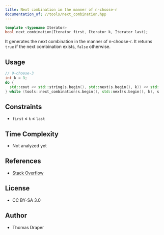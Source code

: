 ```yaml
---
title: Next combination in the manner of n-choose-r
documentation_of: //tools/next_combination.hpp
---
```


```cpp
template <typename Iterator>
bool next_combination(Iterator first, Iterator k, Iterator last);
```

It generates the next combination in the manner of n-choose-r.
It returns `true` if the next combination exists, `false` otherwise.

## Usage
```cpp
// 9-choose-3
int k = 3;
do {
  std::cout << std::string(s.begin(), std::next(s.begin(), k)) << std::endl;
} while (tools::next_combination(s.begin(), std::next(s.begin(), k), s.end()));
```

## Constraints
- `first` $\leq$ `k` $\leq$ `last`

## Time Complexity
- Not analyzed yet

## References
- [Stack Overflow](https://stackoverflow.com/questions/5095407/all-combinations-of-k-elements-out-of-n/5097100#5097100)

## License
- CC BY-SA 3.0

## Author
- Thomas Draper
